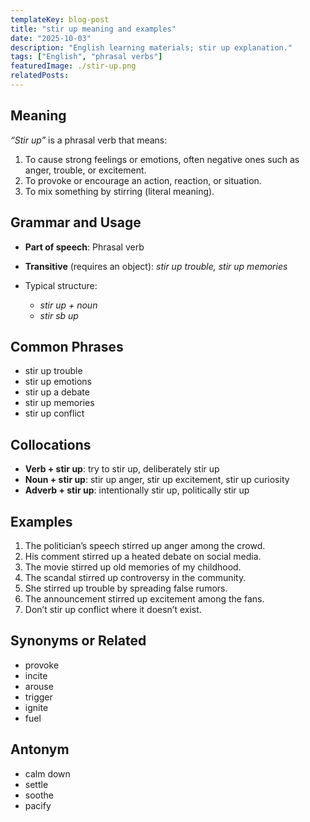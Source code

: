 ```yaml
---
templateKey: blog-post
title: "stir up meaning and examples"
date: "2025-10-03"
description: "English learning materials; stir up explanation."
tags: ["English", "phrasal verbs"]
featuredImage: ./stir-up.png
relatedPosts:
---
```


## Meaning

_“Stir up”_ is a phrasal verb that means:

1. To cause strong feelings or emotions, often negative ones such as anger, trouble, or excitement.
2. To provoke or encourage an action, reaction, or situation.
3. To mix something by stirring (literal meaning).

## Grammar and Usage

- **Part of speech**: Phrasal verb
- **Transitive** (requires an object): _stir up trouble, stir up memories_
- Typical structure:

  - _stir up + noun_
  - _stir sb up_

## Common Phrases

- stir up trouble
- stir up emotions
- stir up a debate
- stir up memories
- stir up conflict

## Collocations

- **Verb + stir up**: try to stir up, deliberately stir up
- **Noun + stir up**: stir up anger, stir up excitement, stir up curiosity
- **Adverb + stir up**: intentionally stir up, politically stir up

## Examples

1. The politician’s speech stirred up anger among the crowd.
2. His comment stirred up a heated debate on social media.
3. The movie stirred up old memories of my childhood.
4. The scandal stirred up controversy in the community.
5. She stirred up trouble by spreading false rumors.
6. The announcement stirred up excitement among the fans.
7. Don’t stir up conflict where it doesn’t exist.

## Synonyms or Related

- provoke
- incite
- arouse
- trigger
- ignite
- fuel

## Antonym

- calm down
- settle
- soothe
- pacify
